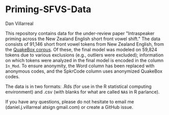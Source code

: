 # Priming-SFVS-Data

Dan Villarreal

This repository contains data for the under-review paper "Intraspeaker priming across the New Zealand English short front vowel shift." The data consists of 91,146 short front vowel tokens from New Zealand English, from the [QuakeBox corpus](https://doi.org/10.1016/j.amper.2016.01.001). Of these, the final model was modeled on 59,824 tokens due to various exclusions (e.g., outliers were excluded); information on which tokens were analyzed in the final model is encoded in the column `In_Mod`. To ensure anonymity, the Word column has been replaced with anonymous codes, and the SpkrCode column uses anonymized QuakeBox codes.

The data is in two formats: .Rds (for use in the R statistical computing environment) and .csv (with blanks for what are called `NA`s in R parlance).

If you have any questions, please do not hesitate to email me (daniel.j.villarreal atsign gmail.com) or create a GitHub issue.